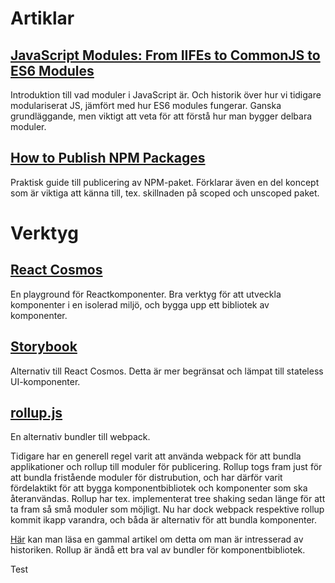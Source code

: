 # Artiklar

## [JavaScript Modules: From IIFEs to CommonJS to ES6 Modules](https://tylermcginnis.com/javascript-modules-iifes-commonjs-esmodules/)

Introduktion till vad moduler i JavaScript är. Och historik över hur vi tidigare modulariserat JS, jämfört med hur ES6 modules fungerar. Ganska grundläggande, men viktigt att veta för att förstå hur man bygger delbara moduler.

## [How to Publish NPM Packages](https://medium.com/@rossbulat/how-to-publish-npm-packages-4e519744c416)

Praktisk guide till publicering av NPM-paket. Förklarar även en del koncept som är viktiga att känna till, tex. skillnaden på scoped och unscoped paket.

# Verktyg

## [React Cosmos](https://github.com/react-cosmos/react-cosmos)

En playground för Reactkomponenter. Bra verktyg för att utveckla komponenter i en isolerad miljö, och bygga upp ett bibliotek av komponenter.

## [Storybook](https://storybook.js.org/)

Alternativ till React Cosmos. Detta är mer begränsat och lämpat till stateless UI-komponenter.

## [rollup.js](https://rollupjs.org/guide/en/)

En alternativ bundler till webpack. 

Tidigare har en generell regel varit att använda webpack för att bundla applikationer och rollup till moduler för publicering. Rollup togs fram just för att bundla fristående moduler för distrubution, och har därför varit fördelaktikt för att bygga komponentbibliotek och komponenter som ska återanvändas. Rollup har tex. implementerat tree shaking sedan länge för att ta fram så små moduler som möjligt. Nu har dock webpack respektive rollup kommit ikapp varandra, och båda är alternativ för att bundla komponenter. 

[Här](https://medium.com/webpack/webpack-and-rollup-the-same-but-different-a41ad427058c) kan man läsa en gammal artikel om detta om man är intresserad av historiken. Rollup är ändå ett bra val av bundler för komponentbibliotek.

Test
